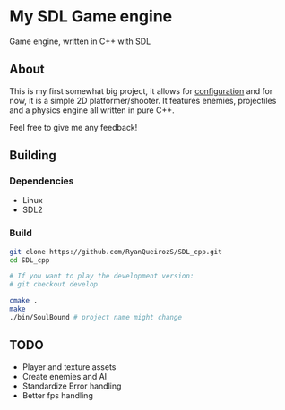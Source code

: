 # My SDL Game engine
Game engine, written in C++ with SDL

## About

This is my first somewhat big project, it allows for
[configuration](./doc/config.md) and for now, it is a simple 2D
platformer/shooter. It features enemies, projectiles and a physics engine all
written in pure C++.

Feel free to give me any feedback!

## Building

### Dependencies

- Linux
- SDL2

### Build

```sh
git clone https://github.com/RyanQueirozS/SDL_cpp.git
cd SDL_cpp

# If you want to play the development version:
# git checkout develop 

cmake .
make
./bin/SoulBound # project name might change
```

## TODO

- Player and texture assets
- Create enemies and AI
- Standardize Error handling
- Better fps handling
